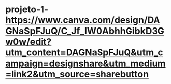 # projeto-1-https://www.canva.com/design/DAGNaSpFJuQ/C_Jf_IW0AbhhGibkD3Gw0w/edit?utm_content=DAGNaSpFJuQ&utm_campaign=designshare&utm_medium=link2&utm_source=sharebutton
